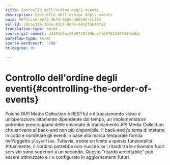 ```yaml
---
title: Controllo dell’ordine degli eventi
description: Controllo dell’ordine degli eventi
uuid: 007fccc6-be72-4b79-826d-588c957ccf15
exl-id: c0cac319-2bea-42c8-8674-641dfbb44fa2
translation-type: tm+mt
source-git-commit: d4491dfec33d8729f40bcef1d57622467443bdbb
workflow-type: tm+mt
source-wordcount: '108'
ht-degree: 0%

---
```


# Controllo dell&#39;ordine degli eventi{#controlling-the-order-of-events}

Poiché l’API Media Collection è RESTful e il tracciamento video è un’operazione altamente dipendente dal tempo, un implementatore potrebbe preoccuparsi delle chiamate di tracciamento API Media Collection che arrivano al back-end non più disponibile. Il back-end *fa* tenta di mettere in coda e riordinare gli eventi in base alla marca temporale fornita nell&#39;oggetto `playerTime`. Tuttavia, esiste un limite a questa funzionalità. Attualmente, il riordino potrebbe non riuscire se i ritardi tra le chiamate fuori servizio sono superiori a un secondo. Questo &quot;ritardo accettabile&quot; può essere ottimizzato e / o configurato in aggiornamenti futuri.
